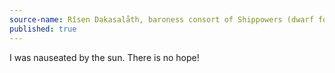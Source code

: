 ```yaml
---
source-name: Rîsen Dakasalåth, baroness consort of Shippowers (dwarf fortress)
published: true
---
```

I was nauseated by the sun. There is no hope!
